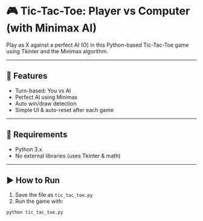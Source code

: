 # 🎮 Tic-Tac-Toe: Player vs Computer (with Minimax AI)

Play as X against a perfect AI (O) in this Python-based Tic-Tac-Toe game using Tkinter and the Minimax algorithm.

---

## 🧠 Features

- Turn-based: You vs AI  
- Perfect AI using Minimax  
- Auto win/draw detection  
- Simple UI & auto-reset after each game  

---

## 🚀 Requirements

- Python 3.x  
- No external libraries (uses Tkinter & math)

---

## ▶️ How to Run

1. Save the file as `tic_tac_toe.py`  
2. Run the game with:

```bash
python tic_tac_toe.py
